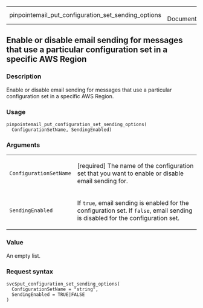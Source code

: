 <table style="width: 100%;">
<tbody>
<tr class="odd">
<td>pinpointemail_put_configuration_set_sending_options</td>
<td style="text-align: right;">R Documentation</td>
</tr>
</tbody>
</table>

## Enable or disable email sending for messages that use a particular configuration set in a specific AWS Region

### Description

Enable or disable email sending for messages that use a particular
configuration set in a specific AWS Region.

### Usage

    pinpointemail_put_configuration_set_sending_options(
      ConfigurationSetName, SendingEnabled)

### Arguments

<table>
<colgroup>
<col style="width: 35%" />
<col style="width: 65%" />
</colgroup>
<tbody>
<tr class="odd">
<td><code
id="pinpointemail_put_configuration_set_sending_options_:_ConfigurationSetName">ConfigurationSetName</code></td>
<td><p>[required] The name of the configuration set that you want to
enable or disable email sending for.</p></td>
</tr>
<tr class="even">
<td><code
id="pinpointemail_put_configuration_set_sending_options_:_SendingEnabled">SendingEnabled</code></td>
<td><p>If <code>true</code>, email sending is enabled for the
configuration set. If <code>false</code>, email sending is disabled for
the configuration set.</p></td>
</tr>
</tbody>
</table>

### Value

An empty list.

### Request syntax

    svc$put_configuration_set_sending_options(
      ConfigurationSetName = "string",
      SendingEnabled = TRUE|FALSE
    )

